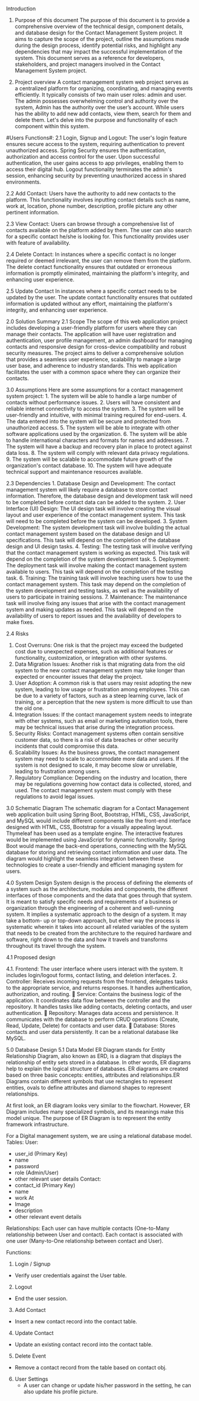 Introduction
1. Purpose of this document
The purpose of this document is to provide a comprehensive overview of the technical design, component details, and database design for the Contact Management System project. It aims to capture the scope of the project, outline the assumptions made during the design process, identify potential risks, and highlight any dependencies that may impact the successful implementation of the system. This document serves as a reference for developers, stakeholders, and project managers involved in the Contact Management System project.

2. Project overview
A contact management system web project serves as a centralized platform for organizing, coordinating, and managing events efficiently. It typically consists of two main user roles: admin and user. The admin possesses overwhelming control and authority over the system, Admin has the authority over the user’s account.  While users has the ability to add new add contacts, view them, search for them and delete them. Let's delve into the purpose and functionality of each component within this system.

#Users Functions#:
2.1 Login, Signup and Logout:
The user's login feature ensures secure access to the system, requiring authentication to prevent unauthorized access. Spring Security ensures the authentication, authorization 	and access control for the user.  Upon successful authentication, the user gains access to app privileges, enabling them to access their digital hub. Logout functionality 		terminates the admin's session, enhancing security by preventing unauthorized access in shared environments.

2.2 Add Contact:
Users have the authority to add new contacts to the platform. This functionality involves inputting contact details such as name, work at, location, phone number, description, 	profile picture any other pertinent information.

2.3 View Contact:
Users can browse through a comprehensive list of contacts available on the platform added by them. The user can also search for a specific contact he/she is looking for. This 		functionality provides user with feature of availability.

2.4 Delete Contact:
In instances where a specific contact is no longer required or deemed irrelevant, the user can remove them from the platform. The delete contact functionality ensures that 		outdated or erroneous information is promptly eliminated, maintaining the platform's integrity, and enhancing user experience.

2.5 Update Contact
In instances where a specific contact needs to be updated by the user. The update contact functionality ensures that outdated information is updated without any effort, 		maintaining the platform's integrity, and enhancing user experience.

2.0 Solution Summary
2.1 Scope
The scope of this web application project includes developing a user-friendly platform for users where they can manage their contacts. The application will have user registration and authentication, user profile management, an admin dashboard for managing contacts and  responsive design for cross-device compatibility and robust security measures. The project aims to deliver a comprehensive solution that provides a seamless user experience, scalability to manage a large user base, and adherence to industry standards. This web application facilitates the user with a common space where they can organize their contacts. 

3.0 Assumptions
	Here are some assumptions for a contact management system project:
	1.	The system will be able to handle a large number of contacts without performance issues.
	2.	Users will have consistent and reliable internet connectivity to access the system.
	3.	The system will be user-friendly and intuitive, with minimal training required for end-users.
	4.	The data entered into the system will be secure and protected from unauthorized access.
	5.	The system will be able to integrate with other software applications used by the organization.
	6.	The system will be able to handle international characters and formats for names and addresses.
	7.	The system will have a backup and recovery plan in place to protect against data loss.
	8.	The system will comply with relevant data privacy regulations.
	9.	The system will be scalable to accommodate future growth of the organization's contact database.
	10.	The system will have adequate technical support and maintenance resources available.

2.3	Dependencies
	1.	Database Design and Development: The contact management system will likely require a database to store contact information. Therefore, the database design and development task 				will need to be completed before contact data can be added to the system.
	2.	User Interface (UI) Design: The UI design task will involve creating the visual layout and user experience of the contact management system. This task will need to be completed before the system can be developed.
	3.	System Development: The system development task will involve building the actual contact management system based on the database design and UI specifications. This task will depend on the completion of the database design and UI design tasks.
	4.	Testing: The testing task will involve verifying that the contact management system is working as expected. This task will depend on the completion of the system development task.
	5.	Deployment: The deployment task will involve making the contact management system available to users. This task will depend on the completion of the testing task.
	6.	Training: The training task will involve teaching users how to use the contact management system. This task may depend on the completion of the system development and testing tasks, as well as the availability of users to participate in training sessions.
	7.	Maintenance: The maintenance task will involve fixing any issues that arise with the contact management system and making updates as needed. This task will depend on the availability of users to report issues and the availability of developers to make fixes.

2.4	Risks
1.	Cost Overruns: One risk is that the project may exceed the budgeted cost due to unexpected expenses, such as additional features or functionality, customization, or integration with other systems.
2.	Data Migration Issues: Another risk is that migrating data from the old system to the new contact management system may take longer than expected or encounter issues that delay the project.
3.	User Adoption: A common risk is that users may resist adopting the new system, leading to low usage or frustration among employees. This can be due to a variety of factors, such as a steep learning curve, lack of training, or a perception that the new system is more difficult to use than the old one.
4.	Integration Issues: If the contact management system needs to integrate with other systems, such as email or marketing automation tools, there may be technical issues that arise during the integration process.
5.	Security Risks: Contact management systems often contain sensitive customer data, so there is a risk of data breaches or other security incidents that could compromise this data.
6.	Scalability Issues: As the business grows, the contact management system may need to scale to accommodate more data and users. If the system is not designed to scale, it may become slow or unreliable, leading to frustration among users.
7.	Regulatory Compliance: Depending on the industry and location, there may be regulations governing how contact data is collected, stored, and used. The contact management system must comply with these regulations to avoid legal issues.


3.0	Schematic Diagram
The schematic diagram for a Contact Management web application built using Spring Boot, Bootstrap, HTML, CSS, JavaScript, and MySQL would include different components like the front-end interface designed with HTML, CSS, Bootstrap for a visually appealing layout. Thymeleaf has been used as a template engine. The interactive features would be implemented using JavaScript for dynamic functionality. Spring Boot would manage the back-end operations, connecting with the MySQL database for storing and retrieving contact information and user data. The diagram would highlight the seamless integration between these technologies to create a user-friendly and efficient managing system for users.

4.0	System Design
System design is the process of defining the elements of a system such as the architecture, modules and components, the different interfaces of those components and the data that goes through that system. It is meant to satisfy specific needs and requirements of a business or organization through the engineering of a coherent and well-running system. It implies a systematic approach to the design of a system. It may take a bottom- up or top-down approach, but either way the process is systematic wherein it takes into account all related variables of the system that needs to be created from the architecture to the required hardware and software, right down to the data and how it travels and transforms throughout its travel through the system.

4.1	Proposed design

4.1.	Frontend: The user interface where users interact with the system. It includes login/logout forms, contact listing, and deletion interfaces. 
2.	Controller: Receives incoming requests from the frontend, delegates tasks to the appropriate service, and returns responses. It handles authentication, authorization, and routing.
	Service: Contains the business logic of the application. It coordinates data flow between the controller and the repository. It handles tasks like adding contacts, deleting contacts, and user authentication.
	Repository: Manages data access and persistence. It communicates with the database to perform CRUD operations (Create, Read, Update, Delete) for contacts and user data.
	Database: Stores contacts and user data persistently. It can be a relational database like MySQL.

5.0	Database Design
5.1	Data Model
ER Diagram stands for Entity Relationship Diagram, also known as ERD, is a diagram that displays the relationship of entity sets stored in a database. In other words, ER diagrams 			help to explain the logical structure of databases. ER diagrams are created based on three basic concepts: entities, attributes and relationships.ER Diagrams contain different 		 		symbols that use rectangles to represent entities, ovals to define attributes and diamond shapes to represent relationships.

At first look, an ER diagram looks very similar to the flowchart. However, ER Diagram includes many specialized symbols, and its meanings make this model unique. The purpose of ER Diagram is to represent the entity framework infrastructure.
                   
For a Digital management system, we are using a relational database model.
Tables:
User:
   - user_id (Primary Key)
   - name
   - password
   - role (Admin/User)
   - other relevant user details
Contact:
   - contact_id (Primary Key)
   - name
   - work At
   - Image
   - description
   - other relevant event details

Relationships:
Each user can have multiple contacts (One-to-Many relationship between User and contact).
Each contact is associated with one user (Many-to-One relationship between contact and User).

Functions:
1.	Login / Signup
   - Verify user credentials against the User table.
2. 	Logout
   - End the user session.
3. 	Add Contact
   - Insert a new contact record into the contact table.
4.	Update Contact
   - Update an existing contact record into the contact table.
5.	Delete Event
   - Remove a contact record from the table based on contact obj.
6.	User Settings
	 - A user can change or update his/her password in the setting, he can also update his profile picture.
